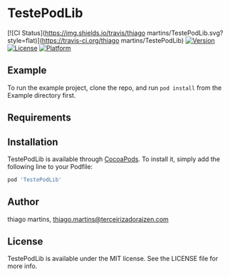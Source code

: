 # TestePodLib

[![CI Status](https://img.shields.io/travis/thiago martins/TestePodLib.svg?style=flat)](https://travis-ci.org/thiago martins/TestePodLib)
[![Version](https://img.shields.io/cocoapods/v/TestePodLib.svg?style=flat)](https://cocoapods.org/pods/TestePodLib)
[![License](https://img.shields.io/cocoapods/l/TestePodLib.svg?style=flat)](https://cocoapods.org/pods/TestePodLib)
[![Platform](https://img.shields.io/cocoapods/p/TestePodLib.svg?style=flat)](https://cocoapods.org/pods/TestePodLib)

## Example

To run the example project, clone the repo, and run `pod install` from the Example directory first.

## Requirements

## Installation

TestePodLib is available through [CocoaPods](https://cocoapods.org). To install
it, simply add the following line to your Podfile:

```ruby
pod 'TestePodLib'
```

## Author

thiago martins, thiago.martins@terceirizadoraizen.com

## License

TestePodLib is available under the MIT license. See the LICENSE file for more info.
